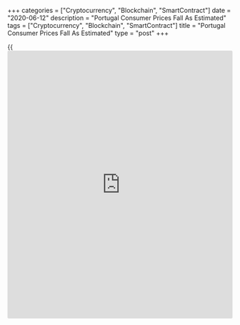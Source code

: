 +++
categories = ["Cryptocurrency", "Blockchain", "SmartContract"]
date = "2020-06-12"
description = "Portugal Consumer Prices Fall As Estimated"
tags = ["Cryptocurrency", "Blockchain", "SmartContract"]
title = "Portugal Consumer Prices Fall As Estimated"
type = "post"
+++

{{<iframe id="large-banner" src="https://www.bounty.group/#slide=3.0" width="100%" height="600" scrolling="no" style="border: 0px solid rgb(216, 221, 230); border-radius: 3px;">}}

Portugal's consumer prices fell in May, as initially estimated, latest
data from Statistics Portugal showed on Friday.

The consumer price index declined 0.7 percent year-on-year in May,
following a 0.2 percent fall in April, as estimated.

The core CPI, which excludes energy and unprocessed food products
components, fell 0.4 percent in May, following a 0.2 percent decline in
the previous month, as initially estimated.

On a monthly basis, consumer prices fell 0.4 percent in May, after a 0.3
percent increase in the preceding month, as estimated.

The EU measure of harmonized index of consumer prices, or HICP,
decreased 0.6 percent annually in May, following a 0.1 percent fall in
the prior month, as initially estimated.

On a month-on-month basis, the HICP fell 0.2 percent in May, after a 0.8
percent increase in the preceding month, as estimated.

For comments and feedback [contact](https://www.playgroundfx.com/contact/): editorial@rtt[news](https://www.letsplayfx.com/blog/forex-news-website/).com

[Economic News][1]

 **What parts of the world are seeing the best (and worst) economic
performances lately? Click[here][2] to check out our [Econ Scorecard][2]
and find out! See up-to-the-moment [ranking](https://www.playgroundfx.com/blog/crypto-exchange-ranking/)s for the best and worst
performers in [GDP][3], [unemployment rate][4], [inflation][5] and much
more.**

   1. www.rtt[news](https://www.letsplayfx.com/blog/forex-news-website/).com/Content/EconomicNews.aspx
   2. www.rtt[news](https://www.letsplayfx.com/blog/forex-news-website/).com/economic-scorecard/world-rank/retail-sales/highest-performance.aspx
   3. www.rtt[news](https://www.letsplayfx.com/blog/forex-news-website/).com/economic-scorecard/world-rank/GDP/highest-performance.aspx
   4. www.rtt[news](https://www.letsplayfx.com/blog/forex-news-website/).com/economic-scorecard/world-rank/unemployment-rate/lowest-performance.aspx
   5. www.rtt[news](https://www.letsplayfx.com/blog/forex-news-website/).com/economic-scorecard/world-rank/CPI/highest-performance.aspx
